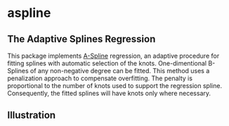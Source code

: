 # aspline
## The Adaptive Splines Regression

This package implements [A-Spline](https://arxiv.org/abs/1808.01770) regression, an adaptive procedure for fitting splines with automatic selection of the knots.
One-dimentional B-Splines of any non-negative degree  can be fitted.
This method uses a penalization approach to compensate overfitting.
The penalty is proportional to the number of knots used to support the regression spline.
Consequently, the fitted splines will have knots only where necessary.

## Illustration

```r

```
